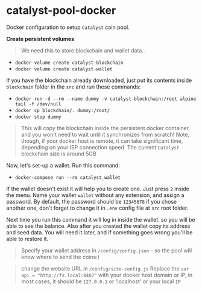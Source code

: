 # catalyst-pool-docker
Docker configuration to setup `Catalyst` coin pool.

**Create persistent volumes**
> We need this to store blockchain and wallet data..

- `docker volume create catalyst-blockchain`
- `docker volume create catalyst-wallet`

If you have the blockchain already downloaded, just put its contents inside `blockchain` folder in the `src` and run these commands: 

- `docker run -d --rm --name dummy -v catalyst-blockchain:/root alpine tail -f /dev/null`
- `docker cp blockchain/. dummy:/root/`
- `docker stop dummy`

> This will copy the blockchain inside the persistent docker container, and you won't need to wait until it synchronizes from scratch! Note, though, if your docker host is remote, it can take significant time, depending on your ISP connection speed. The current `Catalyst` blockchain size is around 5GB


Now, let's set-up a wallet. Run this command:
- `docker-compose run --rm catalyst_wallet`

If the wallet doesn't exist it will help you to create one. Just press `2` inside the menu. Name your wallet `wallet` without any extension, and assign a password. By default, the password should be `12345678` if you chose another one, don't forget to change it in `.env` config file at `src` root folder.

Next time you run this command it will log in inside the wallet. so you will be able to see the balance.
Also after you created the wallet copy its address and seed data. You will need it later, and if something goes wrong you'll be able to restore it.

> Specify your wallet address in `/config/config.json` - so the pool will know where to send the coins:)

> change the website URL in `/config/site-config.js` 
Replace the `var api = "http://fs.local:8407"` with your docker host domain or IP, in most cases, it should be `127.0.0.1` or 'localhost' or your local `IP` 
